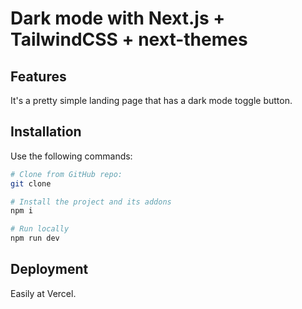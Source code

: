# Dark mode with Next.js + TailwindCSS + next-themes

## Features

It's a pretty simple landing page that has a dark mode toggle button.

## Installation

Use the following commands:

```bash
# Clone from GitHub repo:
git clone 

# Install the project and its addons
npm i

# Run locally
npm run dev
```

## Deployment

Easily at Vercel.
